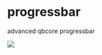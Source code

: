 # progressbar
advanced qbcore progressbar

![](https://cdn.discordapp.com/attachments/991764933786206268/998306112497524746/unknown.png)
